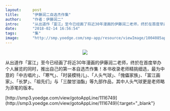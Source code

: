 ```yaml
---
layout:     post
title:      "伊藤润二自选杰作集"
author:     "作者：伊藤润二"
intro:      "从出道作「富江」至今已经画了将近30年漫画的伊藤润二老师，终於在首度举办个人展览的同时，推出自己的第一本自选杰作集！本书收录老师精挑细选，最为中意的「中古唱片」、「寒气」、「时装模特儿」、「人头气球」、「傀儡家族」、「富江画家」、「长梦」、「祖先们」与「三酸甘油酯」等九部作品，其中人头气球更是老师略为添笔的版本。"
date:       "2018-02-14 16:56:54"
tags:       "集"
image:      "http://smp.yoedge.com/smp-app/resource/viewImage/1004085appline.png"
---
```

<div style="text-align: center">
<p><img src="http://smp.yoedge.com/smp-app/resource/viewImage/1004085appline.png"/></p>
</div>
<p class="post-meta">
<span>从出道作「富江」至今已经画了将近30年漫画的伊藤润二老师，终於在首度举办个人展览的同时，推出自己的第一本自选杰作集！本书收录老师精挑细选，最为中意的「中古唱片」、「寒气」、「时装模特儿」、「人头气球」、「傀儡家族」、「富江画家」、「长梦」、「祖先们」与「三酸甘油酯」等九部作品，其中人头气球更是老师略为添笔的版本。</span>
</p>
[http://smp3.yoedge.com/view/gotoAppLine/1116749](http://smp3.yoedge.com/view/gotoAppLine/1116749){:target="_blank"}


